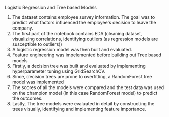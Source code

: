 Logistic Regression and Tree based Models
  1) The dataset contains employee survey information. The goal was to predict what factors influenced the employee's decision to leave the company.
  2) The first part of the notebook contains EDA (cleaning dataset, visualizing correlations, identifying outliers (as regression models are susceptible to outliers))
  3) A logistic regression model was then built and evaluated.
  4) Feature engineering was impelemented before building out Tree based models
  5) Firstly, a decision tree was built and evaluated by implementing hyperparameter tuning using GridSearchCV.
  6) Since, decision trees are prone to overfitting, a RandomForest tree model was implemented
  7) The scores of all the models were compared and the test data was used on the champion model (in this case RandomForest model) to predict the outcomes.
  8) Lastly, The tree models were evaluated in detail by constructing the trees visually, identifying and implementing feature importance. 
